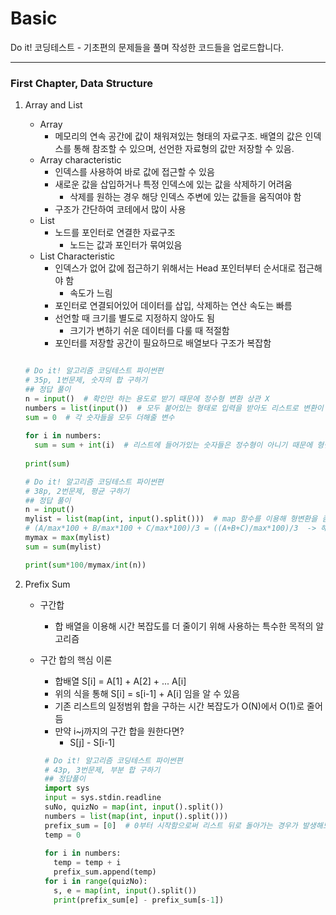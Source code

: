 # Basic
Do it! 코딩테스트 - 기초편의 문제들을 풀며 작성한 코드들을 업로드합니다. 
<hr>

### First Chapter, Data Structure

1. Array and List
   * Array
     - 메모리의 연속 공간에 값이 채워져있는 형태의 자료구조. 배열의 값은 인덱스를 통해 참조할 수 있으며, 선언한 자료형의 값만 저장할 수 있음.
   * Array characteristic
     - 인덱스를 사용하여 바로 값에 접근할 수 있음
     - 새로운 값을 삽입하거나 특정 인덱스에 있는 값을 삭제하기 어려움
       + 삭제를 원하는 경우 해당 인덱스 주변에 있는 값들을 움직여야 함
     - 구조가 간단하여 코테에서 많이 사용
   * List
     - 노드를 포인터로 연결한 자료구조
       - 노드는 값과 포인터가 묶여있음
   * List Characteristic
     - 인덱스가 없어 값에 접근하기 위해서는 Head 포인터부터 순서대로 접근해야 함
       - 속도가 느림
     - 포인터로 연결되어있어 데이터를 삽입, 삭제하는 연산 속도는 빠름
     - 선언할 때 크기를 별도로 지정하지 않아도 됨
       - 크기가 변하기 쉬운 데이터를 다룰 때 적절함
     - 포인터를 저장할 공간이 필요하므로 배열보다 구조가 복잡함


    ```python
    
    # Do it! 알고리즘 코딩테스트 파이썬편
    # 35p, 1번문제, 숫자의 합 구하기
    ## 정답 풀이
    n = input()  # 확인만 하는 용도로 받기 때문에 정수형 변환 상관 X
    numbers = list(input())  # 모두 붙어있는 형태로 입력을 받아도 리스트로 변환이 가능
    sum = 0  # 각 숫자들을 모두 더해줄 변수
        
    for i in numbers:
      sum = sum + int(i)  # 리스트에 들어가있는 숫자들은 정수형이 아니기 때문에 형변환 
        
    print(sum)
    ```


    ```python
    # Do it! 알고리즘 코딩테스트 파이썬편
    # 38p, 2번문제, 평균 구하기
    ## 정답 풀이
    n = input()
    mylist = list(map(int, input().split()))  # map 함수를 이용해 형변환을 좀 더 쉽게
    # (A/max*100 + B/max*100 + C/max*100)/3 = ((A+B+C)/max*100)/3  -> 해당 풀이를 이용해 더 단순화
    mymax = max(mylist)
    sum = sum(mylist)
    
    print(sum*100/mymax/int(n))
    ```
2. Prefix Sum
   * 구간합
     - 합 배열을 이용해 시간 복잡도를 더 줄이기 위해 사용하는 특수한 목적의 알고리즘
   * 구간 합의 핵심 이론
     - 합배열 S[i] = A[1] + A[2] + ... A[i]
     - 위의 식을 통해 S[i] = s[i-1] + A[i] 임을 알 수 있음
     - 기존 리스트의 일정범위 합을 구하는 시간 복잡도가 O(N)에서 O(1)로 줄어듬
     - 만약 i~j까지의 구간 합을 원한다면?
       - S[j] - S[i-1]


     ```python
      # Do it! 알고리즘 코딩테스트 파이썬편
      # 43p, 3번문제, 부분 합 구하기
      ## 정답풀이
      import sys
      input = sys.stdin.readline
      suNo, quizNo = map(int, input().split())
      numbers = list(map(int, input().split()))
      prefix_sum = [0]  # 0부터 시작함으로써 리스트 뒤로 돌아가는 경우가 발생해도 괜찮게 해줌
      temp = 0
      
      for i in numbers:
        temp = temp + i
        prefix_sum.append(temp)
      for i in range(quizNo):
        s, e = map(int, input().split())
        print(prefix_sum[e] - prefix_sum[s-1])
      
     ```